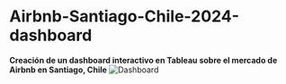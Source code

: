 # Airbnb-Santiago-Chile-2024-dashboard
__Creación de un dashboard interactivo en Tableau sobre el mercado de Airbnb en Santiago, Chile__
<image src="https://github.com/BastianLQ/Airbnb-Santiago-Chile-2024-dashboard/blob/main/Images/Sin%20t%C3%ADtulo.jpg" alt="Dashboard">
